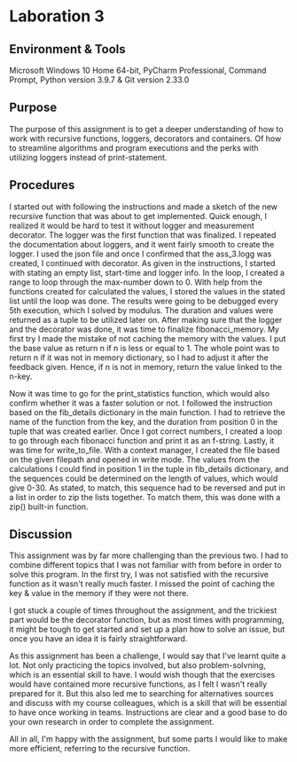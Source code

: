 # Laboration 3

## Environment & Tools
Microsoft Windows 10 Home 64-bit, PyCharm Professional, Command Prompt, Python version 3.9.7 & Git version 2.33.0
## Purpose
The purpose of this assignment is to get a deeper understanding of how to work with recursive functions, loggers, 
decorators and containers. Of how to streamline algorithms and program executions and the perks with utilizing loggers 
instead of print-statement. 
## Procedures
I started out with following the instructions and made a sketch of the new recursive function that was about to get 
implemented. Quick enough, I realized it would be hard to test it without logger and measurement decorator.
The logger was the first function that was finalized. I repeated the documentation about loggers, and it went fairly 
smooth to create the logger. I used the json file and once I confirmed that the ass_3.logg was created, I continued 
with decorator. As given in the instructions, I started with stating an empty list, start-time and logger info. 
In the loop, I created a range to loop through the max-number down to 0. With help from the functions created 
for calculated the values, I stored the values in the stated list until the loop was done. The results were going 
to be debugged every 5th execution, which I solved by modulus. The duration and values were returned as a tuple to be 
utilized later on. After making sure that the logger and the decorator was done, it was time to finalize fibonacci_memory.
My first try I made the mistake of not caching the memory with the values. I put the base value as return n if n is less
or equal to 1. The whole point was to return n if it was not in memory dictionary, so I had to adjust it after the feedback
given. Hence, if n is not in memory, return the value linked to the n-key. 

Now it was time to go for the print_statistics function, which would also confirm whether it was a faster solution or not. I followed the instruction based on the fib_details dictionary in the main function. I had to retrieve the name of the function from the key, and the duration from position 0 in the tuple that was created earlier. Once I got correct numbers, I created a loop to go through each fibonacci function and print it as an f-string. 
Lastly, it was time for write_to_file. With a context manager, I created the file based on the given filepath and opened in write mode. The values from the calculations I could find in position 1 in the tuple in fib_details dictionary, and the sequences could be determined on the length of values, which would give 0-30. As stated, to match, this sequence had to be reversed and put in a list in order to zip the lists together. To match them, this was done with a zip() built-in function.  

## Discussion
This assignment was by far more challenging than the previous two. I had to combine different topics that I was not 
familiar with from before in order to solve this program. In the first try, I was not satisfied with the recursive function
as it wasn't really much faster. I missed the point of caching the key & value in the memory if they were not there.

I got stuck a couple of times throughout the assignment, and the trickiest part would be the decorator function, but as 
most times with programming, it might be tough to get started and set up a plan how to solve an issue, but once you 
have an idea it is fairly straightforward.

As this assignment has been a challenge, I would say that I've learnt quite a lot. Not only practicing the topics 
involved, but also problem-solvning, which is an essential skill to have. I would wish though that the exercises 
would have contained more recursive functions, as I felt I wasn't really prepared for it. But this also led me to 
searching for alternatives sources and discuss with my course colleagues, which is a skill that will be essential 
to have once working in teams. Instructions are clear and a good base to do your own research in order to complete 
the assignment. 

All in all, I'm happy with the assignment, but some parts I would like to make more efficient, referring to the 
recursive function. 
    
